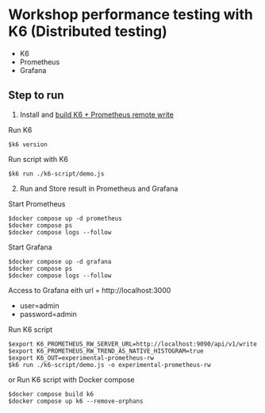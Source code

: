 # Workshop performance testing with K6 (Distributed testing)
* K6
* Prometheus
* Grafana

## Step to run

1. Install and [build K6 + Prometheus remote write](https://grafana.com/docs/k6/latest/set-up/install-k6/)

Run K6
```
$k6 version
```

Run script with K6
```
$k6 run ./k6-script/demo.js
```

2. Run and Store result in Prometheus and Grafana

Start Prometheus
```
$docker compose up -d prometheus
$docker compose ps
$docker compose logs --follow
```

Start Grafana
```
$docker compose up -d grafana
$docker compose ps
$docker compose logs --follow
```

Access to Grafana eith url = http://localhost:3000
* user=admin
* password=admin

Run K6 script
```
$export K6_PROMETHEUS_RW_SERVER_URL=http://localhost:9090/api/v1/write
$export K6_PROMETHEUS_RW_TREND_AS_NATIVE_HISTOGRAM=true
$export K6_OUT=experimental-prometheus-rw
$k6 run ./k6-script/demo.js -o experimental-prometheus-rw
```

or Run K6 script with Docker compose
```
$docker compose build k6
$docker compose up k6 --remove-orphans
```
